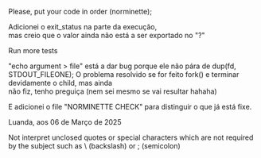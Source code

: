Please, put your code in order (norminette);

Adicionei o exit_status na parte da execução, \
mas creio que o valor ainda não está a ser exportado no "?"

Run more tests

"echo argument > file" está a dar bug porque ele não pára de dup(fd, STDOUT_FILEONE);
O problema resolvido se for feito fork() e terminar devidamente o child, mas ainda \
não fiz, tenho preguiça (nem sei mesmo se vai resultar hahaha)

E adicionei o file "NORMINETTE CHECK" para distinguir o que já está fixe.

Luanda, aos 06 de Março de 2025

Not interpret unclosed quotes or special characters which are not required by the
subject such as \ (backslash) or ; (semicolon)
